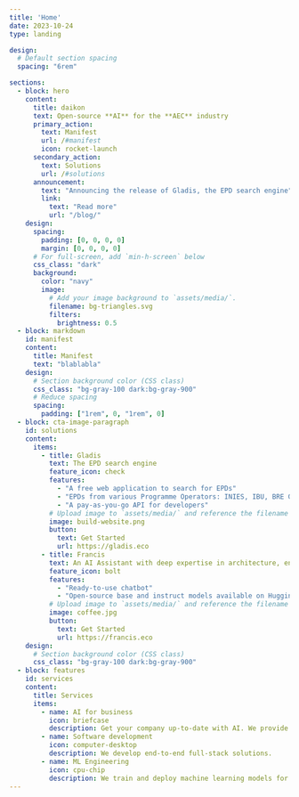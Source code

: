 ```yaml
---
title: 'Home'
date: 2023-10-24
type: landing

design:
  # Default section spacing
  spacing: "6rem"

sections:
  - block: hero
    content:
      title: daikon
      text: Open-source **AI** for the **AEC** industry
      primary_action:
        text: Manifest
        url: /#manifest
        icon: rocket-launch
      secondary_action:
        text: Solutions
        url: /#solutions
      announcement:
        text: "Announcing the release of Gladis, the EPD search engine"
        link:
          text: "Read more"
          url: "/blog/"
    design:
      spacing:
        padding: [0, 0, 0, 0]
        margin: [0, 0, 0, 0]
      # For full-screen, add `min-h-screen` below
      css_class: "dark"
      background:
        color: "navy"
        image:
          # Add your image background to `assets/media/`.
          filename: bg-triangles.svg
          filters:
            brightness: 0.5
  - block: markdown
    id: manifest
    content:
      title: Manifest
      text: "blablabla"
    design:
      # Section background color (CSS class)
      css_class: "bg-gray-100 dark:bg-gray-900"
      # Reduce spacing
      spacing:
        padding: ["1rem", 0, "1rem", 0]
  - block: cta-image-paragraph
    id: solutions
    content:
      items:
        - title: Gladis
          text: The EPD search engine
          feature_icon: check
          features:
            - "A free web application to search for EPDs"
            - "EPDs from various Programme Operators: INIES, IBU, BRE Global, etc."
            - "A pay-as-you-go API for developers"
          # Upload image to `assets/media/` and reference the filename here
          image: build-website.png
          button:
            text: Get Started
            url: https://gladis.eco
        - title: Francis
          text: An AI Assistant with deep expertise in architecture, engineering and construction
          feature_icon: bolt
          features:
            - "Ready-to-use chatbot"
            - "Open-source base and instruct models available on Huggingface"
          # Upload image to `assets/media/` and reference the filename here
          image: coffee.jpg
          button:
            text: Get Started
            url: https://francis.eco
    design:
      # Section background color (CSS class)
      css_class: "bg-gray-100 dark:bg-gray-900"
  - block: features
    id: services
    content:
      title: Services
      items:
        - name: AI for business
          icon: briefcase
          description: Get your company up-to-date with AI. We provide brainstorming sessions, training, etc.
        - name: Software development
          icon: computer-desktop
          description: We develop end-to-end full-stack solutions.
        - name: ML Engineering
          icon: cpu-chip
          description: We train and deploy machine learning models for all type of data and use-cases.
---
```

